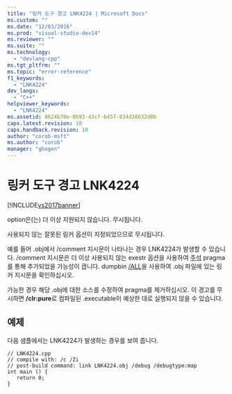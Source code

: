 ```yaml
---
title: "링커 도구 경고 LNK4224 | Microsoft Docs"
ms.custom: ""
ms.date: "12/03/2016"
ms.prod: "visual-studio-dev14"
ms.reviewer: ""
ms.suite: ""
ms.technology: 
  - "devlang-cpp"
ms.tgt_pltfrm: ""
ms.topic: "error-reference"
f1_keywords: 
  - "LNK4224"
dev_langs: 
  - "C++"
helpviewer_keywords: 
  - "LNK4224"
ms.assetid: 8624b70e-0b93-43cf-b457-834d38632d0b
caps.latest.revision: 10
caps.handback.revision: 10
author: "corob-msft"
ms.author: "corob"
manager: "ghogen"
---
```

# 링커 도구 경고 LNK4224
[!INCLUDE[vs2017banner](../../assembler/inline/includes/vs2017banner.md)]

option은\(는\) 더 이상 지원되지 않습니다. 무시됩니다.  
  
 사용되지 않는 잘못된 링커 옵션이 지정되었으므로 무시됩니다.  
  
 예를 들어 .obj에서 \/comment 지시문이 나타나는 경우 LNK4224가 발생할 수 있습니다.  \/comment 지시문은 더 이상 사용되지 않는 exestr 옵션을 사용하여 [주석](../../preprocessor/comment-c-cpp.md) pragma를 통해 추가되었을 가능성이 큽니다.  dumpbin [\/ALL](../../build/reference/all.md)을 사용하여 .obj 파일에 있는 링커 지시문을 확인하십시오.  
  
 가능한 경우 해당 .obj에 대한 소스를 수정하여 pragma를 제거하십시오.  이 경고를 무시하면 **\/clr:pure**로 컴파일된 .executable이 예상한 대로 실행되지 않을 수 있습니다.  
  
## 예제  
 다음 샘플에서는 LNK4224가 발생하는 경우를 보여 줍니다.  
  
```  
// LNK4224.cpp  
// compile with: /c /Zi  
// post-build command: link LNK4224.obj /debug /debugtype:map  
int main () {  
   return 0;  
}  
```